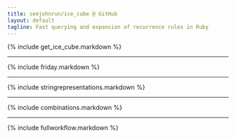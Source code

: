 ```yaml
---
title: seejohnrun/ice_cube @ GitHub
layout: default
tagline: Fast querying and expansion of recurrence rules in Ruby
---
```


{% include get_ice_cube.markdown %}

-----

{% include friday.markdown %}

-----

{% include stringrepresentations.markdown %}

-----

{% include combinations.markdown %}

-----

{% include fullworkflow.markdown %}